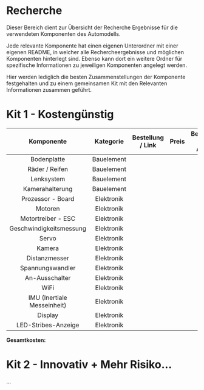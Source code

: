 # Recherche

Dieser Bereich dient zur Übersicht der Recherche Ergebnisse für die verwendeten Komponenten des Automodells.

Jede relevante Komponente hat einen eigenen Unterordner mit einer eigenen README, in welcher alle Rechercheergebnisse und möglichen Komponenten hinterlegt sind. Ebenso kann dort ein weitere Ordner für spezifische Informationen zu jeweiligen Komponenten angelegt werden.

Hier werden lediglich die besten Zusammenstellungen der Komponente festgehalten und zu einem gemeinsamen Kit mit den Relevanten Informationen zusammen geführt.


# Kit 1 - Kostengünstig
| Komponente | Kategorie | Bestellung / Link | Preis | Begründung der Auswahl | Pflicht |
| :--------: | :-------: | :---------------: | :---: | :--------------------: | :------: |
| Bodenplatte                   | Bauelement | | | | &check; |
| Räder / Reifen                | Bauelement | | | | &check; |
| Lenksystem                    | Bauelement | | | | &check; |
| Kamerahalterung               | Bauelement | | | | &check; |
| Prozessor - Board             | Elektronik | | | | &check; |
| Motoren                       | Elektronik | | | | &check; |
| Motortreiber - ESC            | Elektronik | | | | &check; |
| Geschwindigkeitsmessung       | Elektronik | | | | &check; |
| Servo                         | Elektronik | | | | &check; |
| Kamera                        | Elektronik | | | | &check; |
| Distanzmesser                 | Elektronik | | | | &check; |
| Spannungswandler              | Elektronik | | | | &check; |
| An-Ausschalter                | Elektronik | | | | &check; |
| WiFi                          | Elektronik | | | | &cross; |
| IMU (Inertiale Messeinheit)   | Elektronik | | | | &cross; |
| Display                       | Elektronik | | | | &cross; |
| LED-Stribes-Anzeige           | Elektronik | | | | &cross; |

**Gesamtkosten:**

# Kit 2 - Innovativ + Mehr Risiko...
...